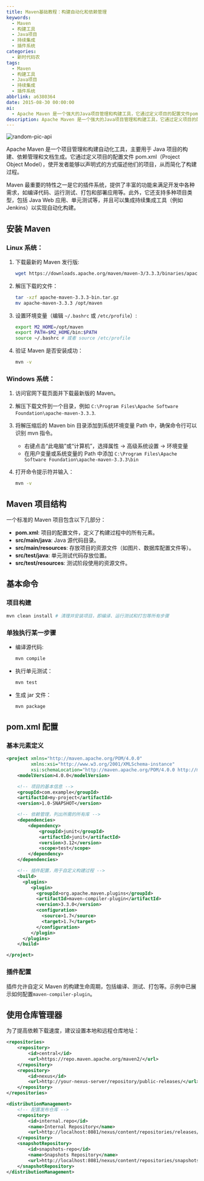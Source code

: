 ```yaml
---
title: Maven基础教程：构建自动化和依赖管理
keywords:
  - Maven
  - 构建工具
  - Java项目
  - 持续集成
  - 插件系统
categories:
  - 新时代码农
tags:
  - Maven
  - 构建工具
  - Java项目
  - 持续集成
  - 插件系统
abbrlink: a6380364
date: 2015-08-30 00:00:00
ai:
  - Apache Maven 是一个强大的Java项目管理和构建工具，它通过定义项目的配置文件pom.xml来简化开发流程。Maven提供了一系列插件支持编译、测试和打包等功能，并且能够与持续集成工具如Jenkins配合使用。本文详细介绍了如何在Linux和Windows系统中安装Maven，并展示了Maven项目的标准结构和基本命令的使用方法。此外，还讨论了pom.xml配置的元素定义及插件配置，以及如何设置仓库管理器以优化依赖下载速度。
description: Apache Maven 是一个强大的Java项目管理和构建工具，它通过定义项目的配置文件pom.xml来简化开发流程。Maven提供了一系列插件支持编译、测试和打包等功能，并且能够与持续集成工具如Jenkins配合使用。本文详细介绍了如何在Linux和Windows系统中安装Maven，并展示了Maven项目的标准结构和基本命令的使用方法。此外，还讨论了pom.xml配置的元素定义及插件配置，以及如何设置仓库管理器以优化依赖下载速度。
---
```


<!-- markdownlint-disable-next-line MD033 -->
<meta name="referrer" content="no-referrer"/>

![random-pic-api](https://api.dong4j.ink:1024/cover?spm={{spm}})

Apache Maven 是一个项目管理和构建自动化工具，主要用于 Java 项目的构建、依赖管理和文档生成。它通过定义项目的配置文件 pom.xml（Project Object Model），使开发者能够以声明式的方式描述他们的项目，从而简化了构建过程。

Maven 最重要的特性之一是它的插件系统，提供了丰富的功能来满足开发中各种需求，如编译代码、运行测试、打包和部署应用等。此外，它还支持多种项目类型，包括 Java Web 应用、单元测试等，并且可以集成持续集成工具（例如 Jenkins）以实现自动化构建。

## 安装 Maven

### Linux 系统：

1. 下载最新的 Maven 发行版:

   ```bash
   wget https://downloads.apache.org/maven/maven-3/3.3.3/binaries/apache-maven-3.3.3-bin.tar.gz
   ```

2. 解压下载的文件：

   ```bash
   tar -xzf apache-maven-3.3.3-bin.tar.gz
   mv apache-maven-3.3.3 /opt/maven
   ```

3. 设置环境变量（编辑 `~/.bashrc` 或 `/etc/profile`）:

   ```bash
   export M2_HOME=/opt/maven
   export PATH=$M2_HOME/bin:$PATH
   source ~/.bashrc # 或者 source /etc/profile
   ```

4. 验证 Maven 是否安装成功：

   ```bash
   mvn -v
   ```

### Windows 系统：

1. 访问官网下载页面并下载最新版的 Maven。
2. 解压下载文件到一个目录，例如 `C:\Program Files\Apache Software Foundation\apache-maven-3.3.3`.
3. 将解压缩后的 Maven bin 目录添加到系统环境变量 Path 中，确保命令行可以识别 mvn 指令。
   - 右键点击“此电脑”或“计算机”，选择属性 -> 高级系统设置 -> 环境变量
   - 在用户变量或系统变量的 Path 中添加 `C:\Program Files\Apache Software Foundation\apache-maven-3.3.3\bin`
4. 打开命令提示符并输入：

   ```bash
   mvn -v
   ```

## Maven 项目结构

一个标准的 Maven 项目包含以下几部分：

- **pom.xml**: 项目的配置文件，定义了构建过程中的所有元素。
- **src/main/java**: Java 源代码目录。
- **src/main/resources**: 存放项目的资源文件（如图片、数据库配置文件等）。
- **src/test/java**: 单元测试代码存放位置。
- **src/test/resources**: 测试阶段使用的资源文件。

## 基本命令

### 项目构建

```bash
mvn clean install # 清理并安装项目，即编译、运行测试和打包等所有步骤
```

### 单独执行某一步骤

- 编译源代码:

  ```bash
  mvn compile
  ```

- 执行单元测试：

  ```bash
  mvn test
  ```

- 生成 jar 文件：

  ```bash
  mvn package
  ```

## pom.xml 配置

### 基本元素定义

```xml
<project xmlns="http://maven.apache.org/POM/4.0.0"
         xmlns:xsi="http://www.w3.org/2001/XMLSchema-instance"
         xsi:schemaLocation="http://maven.apache.org/POM/4.0.0 http://maven.apache.org/xsd/maven-4.0.0.xsd">
    <modelVersion>4.0.0</modelVersion>

    <!-- 项目的基本信息 -->
    <groupId>com.example</groupId>
    <artifactId>my-project</artifactId>
    <version>1.0-SNAPSHOT</version>

    <!-- 依赖管理，列出所需的所有库 -->
    <dependencies>
        <dependency>
            <groupId>junit</groupId>
            <artifactId>junit</artifactId>
            <version>3.12</version>
            <scope>test</scope>
        </dependency>
    </dependencies>

    <!-- 插件配置，用于自定义构建过程 -->
    <build>
      <plugins>
         <plugin>
           <groupId>org.apache.maven.plugins</groupId>
           <artifactId>maven-compiler-plugin</artifactId>
           <version>3.3.0</version>
           <configuration>
             <source>1.7</source>
             <target>1.7</target>
           </configuration>
         </plugin>
      </plugins>
    </build>

</project>
```

### 插件配置

插件允许自定义 Maven 的构建生命周期，包括编译、测试、打包等。示例中已展示如何配置`maven-compiler-plugin`。

## 使用仓库管理器

为了提高依赖下载速度，建议设置本地和远程仓库地址：

```xml
<repositories>
    <repository>
        <id>central</id>
        <url>https://repo.maven.apache.org/maven2/</url>
    </repository>
    <repository>
        <id>nexus</id>
        <url>http://your-nexus-server/repository/public-releases/</url>
    </repository>
</repositories>

<distributionManagement>
    <!-- 配置发布仓库 -->
    <repository>
        <id>internal.repo</id>
        <name>Internal Repository</name>
        <url>http://localhost:8081/nexus/content/repositories/releases/</url>
    </repository>
    <snapshotRepository>
        <id>snapshots-repo</id>
        <name>Snapshots Repository</name>
        <url>http://localhost:8081/nexus/content/repositories/snapshots/</url>
    </snapshotRepository>
</distributionManagement>
```
